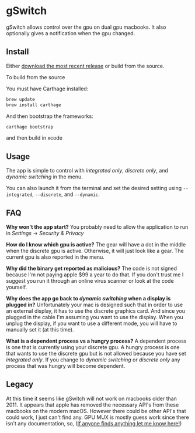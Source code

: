 # gSwitch

gSwitch allows control over the gpu on dual gpu macbooks. It also optionally gives a notification when the gpu changed.

## Install

Either [download the most recent release](https://codyschrank.github.io/gSwitch/) or build from the source.

To build from the source

You must have Carthage installed:

```bash
brew update
brew install carthage
```

And then bootstrap the frameworks:

```bash
carthage bootstrap
```

and then build in xcode

## Usage

The app is simple to control with _integrated only_, _discrete only_, and _dynamic switching_ in the menu.

You can also launch it from the terminal and set the desired setting using `--integrated`, `--discrete`, and `--dynamic`.

## FAQ

**Why won't the app start?**
You probably need to allow the application to run in _Settings_ -> _Security & Privacy_

**How do I know which gpu is active?**
The gear will have a dot in the middle when the discrete gpu is active.  Otherwise, it will just look like a gear.  The current gpu is also reported in the menu.

**Why did the binary get reported as malicious?**
The code is not signed because I'm not paying apple $99 a year to do that.  If you don't trust me I suggest you run it through an online virus scanner or look at the code yourself.

**Why does the app go back to _dynamic switching_ when a display is plugged in?**
Unfortunately your mac is designed such that in order to use an external display, it has to use the discrete graphics card. And since you plugged in the cable I'm assuming you want to use the display.  When you unplug the display, if you want to use a different mode, you will have to manually set it (at this time).

**What is a dependent process vs a hungry process?**
A dependent process is one that is currently using your discrete gpu. A hungry process is one that wants to use the discrete gpu but is not allowed because you have set _integrated only_. If you change to _dynamic switching_ or _discrete only_ any process that was hungry will become dependent.

## Legacy

At this time it seems like gSwitch will not work on macbooks older than 2011. It appears that apple has removed the necessary API's from these macbooks on the modern macOS.  However there could be other API's that could work, I just can't find any.  GPU MUX is mostly guess work since there isn't any documentation, so, ([If anyone finds anything let me know here!](https://github.com/CodySchrank/gSwitch/issues/12))
